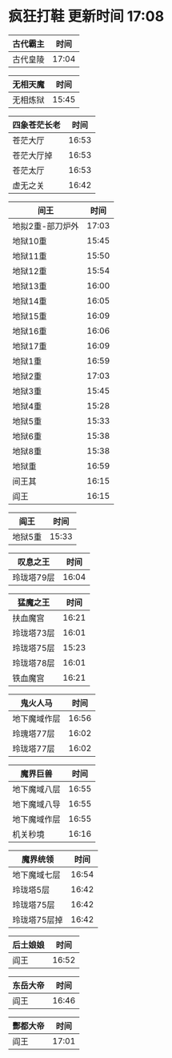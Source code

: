 # 疯狂打鞋 更新时间 17:08

| 古代霸主   | 时间    |
|--------|-------|
| 古代皇陵 | 17:04 |

| 无相天魔   | 时间    |
|--------|-------|
| 无相炼狱 | 15:45 |

| 四象苍茫长老   | 时间    |
|--------|-------|
| 苍茫大厅 | 16:53 |
| 苍茫大厅掉 | 16:53 |
| 苍茫太厅 | 16:53 |
| 虚无之关 | 16:42 |

| 间王   | 时间    |
|--------|-------|
| 地拟2重-部刀炉外 | 17:03 |
| 地狱10重 | 15:45 |
| 地狱11重 | 15:50 |
| 地狱12重 | 15:54 |
| 地狱13重 | 16:00 |
| 地狱14重 | 16:05 |
| 地狱15重 | 16:09 |
| 地狱16重 | 16:06 |
| 地狱17重 | 16:09 |
| 地狱1重 | 16:59 |
| 地狱2重 | 17:03 |
| 地狱3重 | 15:45 |
| 地狱4重 | 15:28 |
| 地狱5重 | 15:33 |
| 地狱6重 | 15:38 |
| 地狱8重 | 15:38 |
| 地狱重 | 16:59 |
| 间王其 | 16:15 |
| 阎王 | 16:15 |

| 阎王   | 时间    |
|--------|-------|
| 地狱5重 | 15:33 |

| 叹息之王   | 时间    |
|--------|-------|
| 玲珑塔79层 | 16:04 |

| 猛魔之王   | 时间    |
|--------|-------|
| 扶血魔宫 | 16:21 |
| 玲珑塔73层 | 16:01 |
| 玲珑塔75层 | 15:23 |
| 玲珑塔78层 | 16:01 |
| 铁血魔宫 | 16:21 |

| 鬼火人马   | 时间    |
|--------|-------|
| 地下魔域作层 | 16:56 |
| 玲瑰塔77层 | 16:02 |
| 玲珑塔77层 | 16:02 |

| 魔界巨兽   | 时间    |
|--------|-------|
| 地下魔域八层 | 16:55 |
| 地下魔域八导 | 16:55 |
| 地下魔域作层 | 16:55 |
| 机关秒境 | 16:16 |

| 魔界统领   | 时间    |
|--------|-------|
| 地下魔域七层 | 16:54 |
| 玲珑塔5层 | 16:42 |
| 玲珑塔75层 | 16:42 |
| 玲珑塔75层掉 | 16:42 |

| 后土娘娘   | 时间    |
|--------|-------|
| 阎王 | 16:52 |

| 东岳大帝   | 时间    |
|--------|-------|
| 阎王 | 16:46 |

| 酆都大帝   | 时间    |
|--------|-------|
| 阎王 | 17:01 |